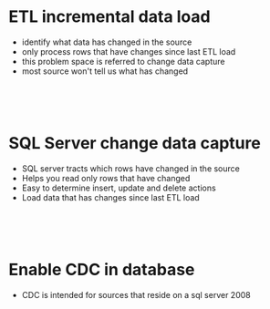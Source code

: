 # ETL incremental data load

- identify what data has changed in the source
- only process rows that have changes since last ETL load
- this problem space is referred to change data capture
- most source won't tell us what has changed

&nbsp;

&nbsp;

# SQL Server change data capture

- SQL server tracts which rows have changed in the source
- Helps you read only rows that have changed
- Easy to determine insert, update and delete actions
- Load data that has changes since last ETL load

&nbsp;

&nbsp;

# Enable CDC in database

- CDC is intended for sources that reside on a sql server 2008 